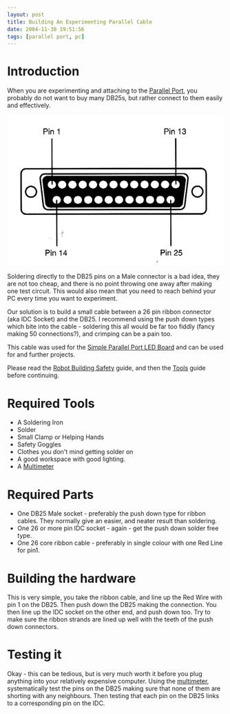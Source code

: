 ```yaml
---
layout: post
title: Building An Experimenting Parallel Cable
date: 2004-11-30 19:51:56
tags: [parallel port, pc]
---
```

# Introduction

When you are experimenting and attaching to the <a href="/wiki/parallel_port.html" title="Parallel Port">Parallel Port</a>, you probably do not want to buy many DB25s, but rather connect to them easily and effectively.

<img class="img-responsive" src="/galleries/gallery-1-common-images/119-parallel.gif"/>

Soldering directly to the DB25 pins on a Male connector is a bad idea, they are not too cheap, and there is no point throwing one away after making one test circuit. This would also mean that you need to reach behind your PC every time you want to experiment.

Our solution is to build a small cable between a 26 pin ribbon connector (aka IDC Socket) and the DB25. I recommend using the push down types which bite into the cable - soldering this all would be far too fiddly (fancy making 50 connections?), and crimping can be a pain too.

This cable was used for the [Simple Parallel Port LED Board](/2004/11/05/simple-parallel-port-led.html) and can be used for  and further projects.

Please read the <a href="/wiki/robot_building_safety.html" title="Building robots can be dangerous - tips to help your safety">Robot Building Safety</a> guide, and then the <a href="/wiki/robot_tools.html" title="Tools that are often required to get started in robot building">Tools</a> guide before continuing.

# Required Tools

*  A Soldering Iron
*  Solder
*  Small Clamp or Helping Hands
*  Safety Goggles
*  Clothes you don't mind getting solder on
*  A good workspace with good lighting.
*  A <a href="/wiki/multimeter.html" title="MultiMeter">Multimeter</a>

# Required Parts

*  One DB25 Male socket - preferably the push down type for ribbon cables. They normally give an easier, and neater result than soldering.
*  One 26 or more pin IDC socket - again - get the push down solder free type.
*  One 26 core ribbon cable - preferably in single colour with one Red Line for pin1.


# Building the hardware

This is very simple, you take the ribbon cable, and line up the Red Wire with pin 1 on the DB25. Then push down the DB25 making the connection. You then line up the IDC socket on the other end, and push down too. Try to make sure the ribbon strands are lined up well with the teeth of the push down connectors.

# Testing it

Okay - this can be tedious, but is very much worth it before you plug anything into your relatively expensive computer. Using the <a href="/wiki/multimeter.html" title="MultiMeter">multimeter</a>, systematically test the pins on the DB25 making sure that none of them are shorting with any neighbours. Then testing that each pin on the DB25 links to a corresponding pin on the IDC.
